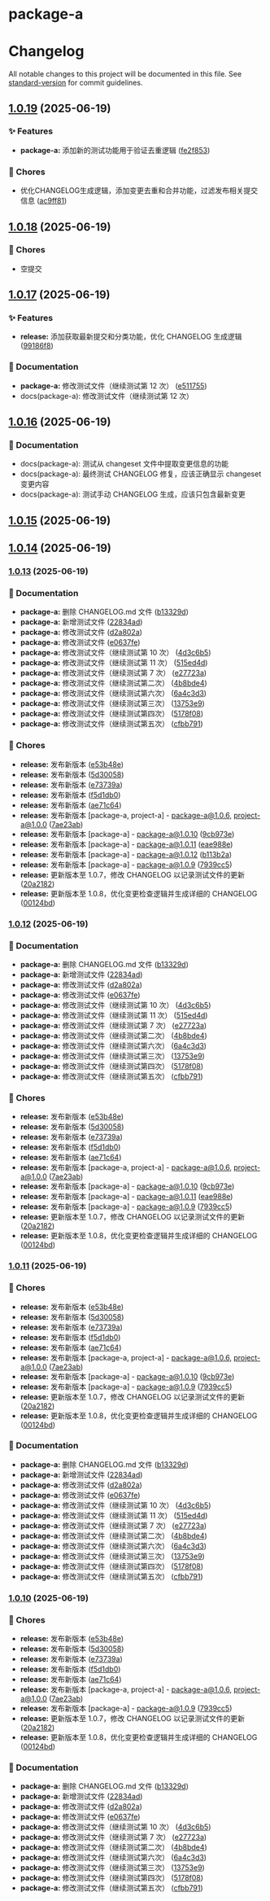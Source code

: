 # package-a

# Changelog

All notable changes to this project will be documented in this file. See [standard-version](https://github.com/conventional-changelog/standard-version) for commit guidelines.

## [1.0.19](https://github.com/huoshan25/monorepo-changeset-test/compare/v1.0.0...v1.0.19) (2025-06-19)


### ✨ Features

* **package-a:** 添加新的测试功能用于验证去重逻辑 ([fe2f853](https://github.com/huoshan25/monorepo-changeset-test/commit/fe2f853))

### 🧹 Chores

* 优化CHANGELOG生成逻辑，添加变更去重和合并功能，过滤发布相关提交信息 ([ac9ff81](https://github.com/huoshan25/monorepo-changeset-test/commit/ac9ff81))

## [1.0.18](https://github.com/huoshan25/monorepo-changeset-test/compare/v1.0.0...v1.0.18) (2025-06-19)

### 🧹 Chores

- 空提交

## [1.0.17](https://github.com/huoshan25/monorepo-changeset-test/compare/v1.0.0...v1.0.17) (2025-06-19)

### ✨ Features

- **release:** 添加获取最新提交和分类功能，优化 CHANGELOG 生成逻辑 ([99186f8](https://github.com/huoshan25/monorepo-changeset-test/commit/99186f8))

### 📝 Documentation

- **package-a:** 修改测试文件（继续测试第 12 次） ([e511755](https://github.com/huoshan25/monorepo-changeset-test/commit/e511755))
- docs(package-a): 修改测试文件（继续测试第 12 次）

## [1.0.16](https://github.com/huoshan25/monorepo-changeset-test/compare/v1.0.0...v1.0.16) (2025-06-19)

### 📝 Documentation

- docs(package-a): 测试从 changeset 文件中提取变更信息的功能
- docs(package-a): 最终测试 CHANGELOG 修复，应该正确显示 changeset 变更内容
- docs(package-a): 测试手动 CHANGELOG 生成，应该只包含最新变更

## [1.0.15](https://github.com/huoshan25/monorepo-changeset-test/compare/v1.0.0...v1.0.15) (2025-06-19)

## [1.0.14](https://github.com/huoshan25/monorepo-changeset-test/compare/v1.0.0...v1.0.14) (2025-06-19)

### [1.0.13](https://github.com/huoshan25/monorepo-changeset-test/compare/v1.0.0...v1.0.13) (2025-06-19)

### 📝 Documentation

- **package-a:** 删除 CHANGELOG.md 文件 ([b13329d](https://github.com/huoshan25/monorepo-changeset-test/commit/b13329d51403a1abdf4ff3bfdfc69d6dd467f4be))
- **package-a:** 新增测试文件 ([22834ad](https://github.com/huoshan25/monorepo-changeset-test/commit/22834ad7148da357183a12543941ad93c43fb6bb))
- **package-a:** 修改测试文件 ([d2a802a](https://github.com/huoshan25/monorepo-changeset-test/commit/d2a802ad0a0f50eb8230077952c23c13fe701f04))
- **package-a:** 修改测试文件 ([e0637fe](https://github.com/huoshan25/monorepo-changeset-test/commit/e0637febdc416989675a477d4876dbc53b0b2051))
- **package-a:** 修改测试文件（继续测试第 10 次） ([4d3c6b5](https://github.com/huoshan25/monorepo-changeset-test/commit/4d3c6b5de40c0b879cdb90d80d62a7e276f703f6))
- **package-a:** 修改测试文件（继续测试第 11 次） ([515ed4d](https://github.com/huoshan25/monorepo-changeset-test/commit/515ed4d2085568bce96780e568f4507e0be1e573))
- **package-a:** 修改测试文件（继续测试第 7 次） ([e27723a](https://github.com/huoshan25/monorepo-changeset-test/commit/e27723a7cbe30b9bb5c2ee7379186539954cf5e0))
- **package-a:** 修改测试文件（继续测试第二次） ([4b8bde4](https://github.com/huoshan25/monorepo-changeset-test/commit/4b8bde42bb8bb72b2a8e7e95163d15813c818bc4))
- **package-a:** 修改测试文件（继续测试第六次） ([6a4c3d3](https://github.com/huoshan25/monorepo-changeset-test/commit/6a4c3d3b09516fee3d8d2ba31d94716d1a7e1947))
- **package-a:** 修改测试文件（继续测试第三次） ([13753e9](https://github.com/huoshan25/monorepo-changeset-test/commit/13753e9455e4d36fdc630c3156204aef06abe984))
- **package-a:** 修改测试文件（继续测试第四次） ([5178f08](https://github.com/huoshan25/monorepo-changeset-test/commit/5178f08eb1e2117da1b95834eb64a86290fc18b9))
- **package-a:** 修改测试文件（继续测试第五次） ([cfbb791](https://github.com/huoshan25/monorepo-changeset-test/commit/cfbb791a6b2073fa73bed129316402dbd2a549df))

### 🧹 Chores

- **release:** 发布新版本 ([e53b48e](https://github.com/huoshan25/monorepo-changeset-test/commit/e53b48ec456b10ca1af5a50369dc39a631bbfa37))
- **release:** 发布新版本 ([5d30058](https://github.com/huoshan25/monorepo-changeset-test/commit/5d30058607b092e84a94c36779e3cb26f12fe74a))
- **release:** 发布新版本 ([e73739a](https://github.com/huoshan25/monorepo-changeset-test/commit/e73739acb72ccee8b283bd5ba264db4f09f29408))
- **release:** 发布新版本 ([f5d1db0](https://github.com/huoshan25/monorepo-changeset-test/commit/f5d1db097ab2395b9c1f9241ed862de91523aa88))
- **release:** 发布新版本 ([ae71c64](https://github.com/huoshan25/monorepo-changeset-test/commit/ae71c64b137504505610f1b1cd87df1c89a9a5b2))
- **release:** 发布新版本 [package-a, project-a] - package-a@1.0.6, project-a@1.0.0 ([7ae23ab](https://github.com/huoshan25/monorepo-changeset-test/commit/7ae23ababbf4d5b57a9009c5539399b5c1e94b35))
- **release:** 发布新版本 [package-a] - package-a@1.0.10 ([9cb973e](https://github.com/huoshan25/monorepo-changeset-test/commit/9cb973e5cd9ed03fd257aca3da307f005f3a352f))
- **release:** 发布新版本 [package-a] - package-a@1.0.11 ([eae988e](https://github.com/huoshan25/monorepo-changeset-test/commit/eae988e390ad6a3a73e70461b3d7a962ab4188ab))
- **release:** 发布新版本 [package-a] - package-a@1.0.12 ([b113b2a](https://github.com/huoshan25/monorepo-changeset-test/commit/b113b2afc90f785d4d83f7dd2ee1c9ae26676bda))
- **release:** 发布新版本 [package-a] - package-a@1.0.9 ([7939cc5](https://github.com/huoshan25/monorepo-changeset-test/commit/7939cc56f8081ba59727cd5c0ee8a0246a0709fa))
- **release:** 更新版本至 1.0.7，修改 CHANGELOG 以记录测试文件的更新 ([20a2182](https://github.com/huoshan25/monorepo-changeset-test/commit/20a2182420fe321b061ba16274236912e458f8b9))
- **release:** 更新版本至 1.0.8，优化变更检查逻辑并生成详细的 CHANGELOG ([00124bd](https://github.com/huoshan25/monorepo-changeset-test/commit/00124bd1ff3d0588c7219f0e271645ef8633a674))

### [1.0.12](https://github.com/huoshan25/monorepo-changeset-test/compare/v1.0.0...v1.0.12) (2025-06-19)

### 📝 Documentation

- **package-a:** 删除 CHANGELOG.md 文件 ([b13329d](https://github.com/huoshan25/monorepo-changeset-test/commit/b13329d51403a1abdf4ff3bfdfc69d6dd467f4be))
- **package-a:** 新增测试文件 ([22834ad](https://github.com/huoshan25/monorepo-changeset-test/commit/22834ad7148da357183a12543941ad93c43fb6bb))
- **package-a:** 修改测试文件 ([d2a802a](https://github.com/huoshan25/monorepo-changeset-test/commit/d2a802ad0a0f50eb8230077952c23c13fe701f04))
- **package-a:** 修改测试文件 ([e0637fe](https://github.com/huoshan25/monorepo-changeset-test/commit/e0637febdc416989675a477d4876dbc53b0b2051))
- **package-a:** 修改测试文件（继续测试第 10 次） ([4d3c6b5](https://github.com/huoshan25/monorepo-changeset-test/commit/4d3c6b5de40c0b879cdb90d80d62a7e276f703f6))
- **package-a:** 修改测试文件（继续测试第 11 次） ([515ed4d](https://github.com/huoshan25/monorepo-changeset-test/commit/515ed4d2085568bce96780e568f4507e0be1e573))
- **package-a:** 修改测试文件（继续测试第 7 次） ([e27723a](https://github.com/huoshan25/monorepo-changeset-test/commit/e27723a7cbe30b9bb5c2ee7379186539954cf5e0))
- **package-a:** 修改测试文件（继续测试第二次） ([4b8bde4](https://github.com/huoshan25/monorepo-changeset-test/commit/4b8bde42bb8bb72b2a8e7e95163d15813c818bc4))
- **package-a:** 修改测试文件（继续测试第六次） ([6a4c3d3](https://github.com/huoshan25/monorepo-changeset-test/commit/6a4c3d3b09516fee3d8d2ba31d94716d1a7e1947))
- **package-a:** 修改测试文件（继续测试第三次） ([13753e9](https://github.com/huoshan25/monorepo-changeset-test/commit/13753e9455e4d36fdc630c3156204aef06abe984))
- **package-a:** 修改测试文件（继续测试第四次） ([5178f08](https://github.com/huoshan25/monorepo-changeset-test/commit/5178f08eb1e2117da1b95834eb64a86290fc18b9))
- **package-a:** 修改测试文件（继续测试第五次） ([cfbb791](https://github.com/huoshan25/monorepo-changeset-test/commit/cfbb791a6b2073fa73bed129316402dbd2a549df))

### 🧹 Chores

- **release:** 发布新版本 ([e53b48e](https://github.com/huoshan25/monorepo-changeset-test/commit/e53b48ec456b10ca1af5a50369dc39a631bbfa37))
- **release:** 发布新版本 ([5d30058](https://github.com/huoshan25/monorepo-changeset-test/commit/5d30058607b092e84a94c36779e3cb26f12fe74a))
- **release:** 发布新版本 ([e73739a](https://github.com/huoshan25/monorepo-changeset-test/commit/e73739acb72ccee8b283bd5ba264db4f09f29408))
- **release:** 发布新版本 ([f5d1db0](https://github.com/huoshan25/monorepo-changeset-test/commit/f5d1db097ab2395b9c1f9241ed862de91523aa88))
- **release:** 发布新版本 ([ae71c64](https://github.com/huoshan25/monorepo-changeset-test/commit/ae71c64b137504505610f1b1cd87df1c89a9a5b2))
- **release:** 发布新版本 [package-a, project-a] - package-a@1.0.6, project-a@1.0.0 ([7ae23ab](https://github.com/huoshan25/monorepo-changeset-test/commit/7ae23ababbf4d5b57a9009c5539399b5c1e94b35))
- **release:** 发布新版本 [package-a] - package-a@1.0.10 ([9cb973e](https://github.com/huoshan25/monorepo-changeset-test/commit/9cb973e5cd9ed03fd257aca3da307f005f3a352f))
- **release:** 发布新版本 [package-a] - package-a@1.0.11 ([eae988e](https://github.com/huoshan25/monorepo-changeset-test/commit/eae988e390ad6a3a73e70461b3d7a962ab4188ab))
- **release:** 发布新版本 [package-a] - package-a@1.0.9 ([7939cc5](https://github.com/huoshan25/monorepo-changeset-test/commit/7939cc56f8081ba59727cd5c0ee8a0246a0709fa))
- **release:** 更新版本至 1.0.7，修改 CHANGELOG 以记录测试文件的更新 ([20a2182](https://github.com/huoshan25/monorepo-changeset-test/commit/20a2182420fe321b061ba16274236912e458f8b9))
- **release:** 更新版本至 1.0.8，优化变更检查逻辑并生成详细的 CHANGELOG ([00124bd](https://github.com/huoshan25/monorepo-changeset-test/commit/00124bd1ff3d0588c7219f0e271645ef8633a674))

### [1.0.11](https://github.com/huoshan25/monorepo-changeset-test/compare/v1.0.0...v1.0.11) (2025-06-19)

### 🧹 Chores

- **release:** 发布新版本 ([e53b48e](https://github.com/huoshan25/monorepo-changeset-test/commit/e53b48ec456b10ca1af5a50369dc39a631bbfa37))
- **release:** 发布新版本 ([5d30058](https://github.com/huoshan25/monorepo-changeset-test/commit/5d30058607b092e84a94c36779e3cb26f12fe74a))
- **release:** 发布新版本 ([e73739a](https://github.com/huoshan25/monorepo-changeset-test/commit/e73739acb72ccee8b283bd5ba264db4f09f29408))
- **release:** 发布新版本 ([f5d1db0](https://github.com/huoshan25/monorepo-changeset-test/commit/f5d1db097ab2395b9c1f9241ed862de91523aa88))
- **release:** 发布新版本 ([ae71c64](https://github.com/huoshan25/monorepo-changeset-test/commit/ae71c64b137504505610f1b1cd87df1c89a9a5b2))
- **release:** 发布新版本 [package-a, project-a] - package-a@1.0.6, project-a@1.0.0 ([7ae23ab](https://github.com/huoshan25/monorepo-changeset-test/commit/7ae23ababbf4d5b57a9009c5539399b5c1e94b35))
- **release:** 发布新版本 [package-a] - package-a@1.0.10 ([9cb973e](https://github.com/huoshan25/monorepo-changeset-test/commit/9cb973e5cd9ed03fd257aca3da307f005f3a352f))
- **release:** 发布新版本 [package-a] - package-a@1.0.9 ([7939cc5](https://github.com/huoshan25/monorepo-changeset-test/commit/7939cc56f8081ba59727cd5c0ee8a0246a0709fa))
- **release:** 更新版本至 1.0.7，修改 CHANGELOG 以记录测试文件的更新 ([20a2182](https://github.com/huoshan25/monorepo-changeset-test/commit/20a2182420fe321b061ba16274236912e458f8b9))
- **release:** 更新版本至 1.0.8，优化变更检查逻辑并生成详细的 CHANGELOG ([00124bd](https://github.com/huoshan25/monorepo-changeset-test/commit/00124bd1ff3d0588c7219f0e271645ef8633a674))

### 📝 Documentation

- **package-a:** 删除 CHANGELOG.md 文件 ([b13329d](https://github.com/huoshan25/monorepo-changeset-test/commit/b13329d51403a1abdf4ff3bfdfc69d6dd467f4be))
- **package-a:** 新增测试文件 ([22834ad](https://github.com/huoshan25/monorepo-changeset-test/commit/22834ad7148da357183a12543941ad93c43fb6bb))
- **package-a:** 修改测试文件 ([d2a802a](https://github.com/huoshan25/monorepo-changeset-test/commit/d2a802ad0a0f50eb8230077952c23c13fe701f04))
- **package-a:** 修改测试文件 ([e0637fe](https://github.com/huoshan25/monorepo-changeset-test/commit/e0637febdc416989675a477d4876dbc53b0b2051))
- **package-a:** 修改测试文件（继续测试第 10 次） ([4d3c6b5](https://github.com/huoshan25/monorepo-changeset-test/commit/4d3c6b5de40c0b879cdb90d80d62a7e276f703f6))
- **package-a:** 修改测试文件（继续测试第 11 次） ([515ed4d](https://github.com/huoshan25/monorepo-changeset-test/commit/515ed4d2085568bce96780e568f4507e0be1e573))
- **package-a:** 修改测试文件（继续测试第 7 次） ([e27723a](https://github.com/huoshan25/monorepo-changeset-test/commit/e27723a7cbe30b9bb5c2ee7379186539954cf5e0))
- **package-a:** 修改测试文件（继续测试第二次） ([4b8bde4](https://github.com/huoshan25/monorepo-changeset-test/commit/4b8bde42bb8bb72b2a8e7e95163d15813c818bc4))
- **package-a:** 修改测试文件（继续测试第六次） ([6a4c3d3](https://github.com/huoshan25/monorepo-changeset-test/commit/6a4c3d3b09516fee3d8d2ba31d94716d1a7e1947))
- **package-a:** 修改测试文件（继续测试第三次） ([13753e9](https://github.com/huoshan25/monorepo-changeset-test/commit/13753e9455e4d36fdc630c3156204aef06abe984))
- **package-a:** 修改测试文件（继续测试第四次） ([5178f08](https://github.com/huoshan25/monorepo-changeset-test/commit/5178f08eb1e2117da1b95834eb64a86290fc18b9))
- **package-a:** 修改测试文件（继续测试第五次） ([cfbb791](https://github.com/huoshan25/monorepo-changeset-test/commit/cfbb791a6b2073fa73bed129316402dbd2a549df))

### [1.0.10](https://github.com/huoshan25/monorepo-changeset-test/compare/v1.0.0...v1.0.10) (2025-06-19)

### 🧹 Chores

- **release:** 发布新版本 ([e53b48e](https://github.com/huoshan25/monorepo-changeset-test/commit/e53b48ec456b10ca1af5a50369dc39a631bbfa37))
- **release:** 发布新版本 ([5d30058](https://github.com/huoshan25/monorepo-changeset-test/commit/5d30058607b092e84a94c36779e3cb26f12fe74a))
- **release:** 发布新版本 ([e73739a](https://github.com/huoshan25/monorepo-changeset-test/commit/e73739acb72ccee8b283bd5ba264db4f09f29408))
- **release:** 发布新版本 ([f5d1db0](https://github.com/huoshan25/monorepo-changeset-test/commit/f5d1db097ab2395b9c1f9241ed862de91523aa88))
- **release:** 发布新版本 ([ae71c64](https://github.com/huoshan25/monorepo-changeset-test/commit/ae71c64b137504505610f1b1cd87df1c89a9a5b2))
- **release:** 发布新版本 [package-a, project-a] - package-a@1.0.6, project-a@1.0.0 ([7ae23ab](https://github.com/huoshan25/monorepo-changeset-test/commit/7ae23ababbf4d5b57a9009c5539399b5c1e94b35))
- **release:** 发布新版本 [package-a] - package-a@1.0.9 ([7939cc5](https://github.com/huoshan25/monorepo-changeset-test/commit/7939cc56f8081ba59727cd5c0ee8a0246a0709fa))
- **release:** 更新版本至 1.0.7，修改 CHANGELOG 以记录测试文件的更新 ([20a2182](https://github.com/huoshan25/monorepo-changeset-test/commit/20a2182420fe321b061ba16274236912e458f8b9))
- **release:** 更新版本至 1.0.8，优化变更检查逻辑并生成详细的 CHANGELOG ([00124bd](https://github.com/huoshan25/monorepo-changeset-test/commit/00124bd1ff3d0588c7219f0e271645ef8633a674))

### 📝 Documentation

- **package-a:** 删除 CHANGELOG.md 文件 ([b13329d](https://github.com/huoshan25/monorepo-changeset-test/commit/b13329d51403a1abdf4ff3bfdfc69d6dd467f4be))
- **package-a:** 新增测试文件 ([22834ad](https://github.com/huoshan25/monorepo-changeset-test/commit/22834ad7148da357183a12543941ad93c43fb6bb))
- **package-a:** 修改测试文件 ([d2a802a](https://github.com/huoshan25/monorepo-changeset-test/commit/d2a802ad0a0f50eb8230077952c23c13fe701f04))
- **package-a:** 修改测试文件 ([e0637fe](https://github.com/huoshan25/monorepo-changeset-test/commit/e0637febdc416989675a477d4876dbc53b0b2051))
- **package-a:** 修改测试文件（继续测试第 10 次） ([4d3c6b5](https://github.com/huoshan25/monorepo-changeset-test/commit/4d3c6b5de40c0b879cdb90d80d62a7e276f703f6))
- **package-a:** 修改测试文件（继续测试第 7 次） ([e27723a](https://github.com/huoshan25/monorepo-changeset-test/commit/e27723a7cbe30b9bb5c2ee7379186539954cf5e0))
- **package-a:** 修改测试文件（继续测试第二次） ([4b8bde4](https://github.com/huoshan25/monorepo-changeset-test/commit/4b8bde42bb8bb72b2a8e7e95163d15813c818bc4))
- **package-a:** 修改测试文件（继续测试第六次） ([6a4c3d3](https://github.com/huoshan25/monorepo-changeset-test/commit/6a4c3d3b09516fee3d8d2ba31d94716d1a7e1947))
- **package-a:** 修改测试文件（继续测试第三次） ([13753e9](https://github.com/huoshan25/monorepo-changeset-test/commit/13753e9455e4d36fdc630c3156204aef06abe984))
- **package-a:** 修改测试文件（继续测试第四次） ([5178f08](https://github.com/huoshan25/monorepo-changeset-test/commit/5178f08eb1e2117da1b95834eb64a86290fc18b9))
- **package-a:** 修改测试文件（继续测试第五次） ([cfbb791](https://github.com/huoshan25/monorepo-changeset-test/commit/cfbb791a6b2073fa73bed129316402dbd2a549df))
